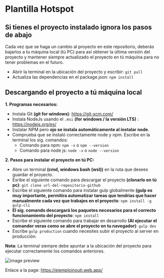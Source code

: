 # Plantilla Hotspot

## Si tienes el proyecto instalado ignora los pasos de abajo

Cada vez que se haga un cambio al proyecto en este repositorio, deberás bajarlos a tu máquina local (tú PC) para así obtener la última versión del proyecto y mantener siempre actualizado el proyecto en tú máquina para no tener problemas en el futuro.

* Abrir la terminal en la ubicación del proyecto y escribir: `git pull`
* Actualiza las dependencias en el package.json: `npm install`


## Descargando el proyecto a tú máquina local

**1. Programas necesarios:**
* Instala Git **(git for windows)**: https://git-scm.com/
* Instala NodeJs usando el `.msi` **(for windows / la versión LTS)** : https://nodejs.org/es/
* Instalar NPM pero **ojo se instala automáticamente al instalar node**.
* Comprueba que se instaló correctamente node y npm. Escribe en la terminal los sig. comandos:
  * Comando para npm: `npm -v` o `npm --version`
  * Comando para node js: `node -v` o `node --version`

**2. Pasos para instalar el proyecto en tú PC:**
* Abre un terminal **(cmd, windows bash (wsl))** en la ruta que desees guardar el proyecto.
* Esribe el siguiente comando para descargar el proyecto **(clonarlo en tú pc)**: `git clone url-del-repositorio-github`
* Escribe el siguiente comando para instalar gulp globalmente **(gulp es muy importante, permitira automatizar tareas que tendrias que hacer manualmente cada vez que trabajes en el proyecto**: `npm install -g gulp-cli`
*  **El sig. comando descargará los paquetes necesarios para el correcto funcionamiento del proyecto**: `npm install` 
* Escribe el siguiente comando para trabajar en desarrollo **(Al ejecutar el comandor veras como se abre el proyecto en tu navegador)**: `gulp dev`
* Escribe `gulp production` cuando necesites subir el proyecto al server en producción.

**Nota**: La terminal siempre debe apuntar a la ubicación del proyecto para ejecutar correctamente los comandos anteriores.

![image preview](https://repository-images.githubusercontent.com/258600299/07d58e17-b40d-4074-94a3-f3fe9951d190)

Enlace a la page: https://ejemploinouti.web.app/
